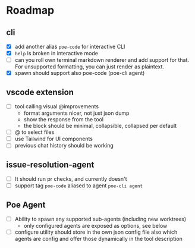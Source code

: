 <!-- Must keep this document up to date -->
# Roadmap

## cli

- [x] add another alias `poe-code` for interactive CLI
- [x] `help` is broken in interactive mode
- [ ] can you roll own terminal markdown renderer and add support for that. For unsupported formatting, you can just render as plaintext. 
- [x] spawn should support also poe-code (poe-cli agent)

## vscode extension

- [ ] tool calling visual @improvements
    - format arguments nicer, not just json dump
    - show the response from the tool
    - the block should be minimal, collapsible, collapsed per default
- [ ] @ to select files
- [ ] use Tailwind for UI components
- [ ] previous chat history should be working

## issue-resolution-agent

- [ ] It should run pr checks, and currently doesn't
- [ ] support tag `poe-code` aliased to agent `poe-cli agent`

## Poe Agent
- [ ] Ability to spawn any supported sub-agents (including new worktrees)
    - only configured agents are exposed as options, see below
- [ ] configure utility should store in the own json config file also which agents are config and offer those dynamically in the tool description
